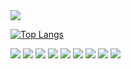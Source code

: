 <img src="https://capsule-render.vercel.app/api?type=waving&color=64d8fe&height=150&section=header" />


[![Top Langs](https://github-readme-stats.vercel.app/api/top-langs/?username=LogicRefinery)](https://github.com/anuraghazra/github-readme-stats)

<img src="https://img.shields.io/badge/Javascript-000?style=flat-square&logo=javascript&logoColor=#F7DF1E"/>
<img src="https://img.shields.io/badge/Typescript-000?style=flat-square&logo=typescript&logoColor=#3178C6"/>
<img src="https://img.shields.io/badge/ReactJs-000?style=flat-square&logo=react&logoColor=#61DAFB"/>
<img src="https://img.shields.io/badge/NextJs-000?style=flat-square&logo=next&logoColor=#000000"/>
<img src="https://img.shields.io/badge/ReactQuery-000?style=flat-square&logo=reactquery&logoColor=#FF4154"/>
<img src="https://img.shields.io/badge/ReactHookForm-000?style=flat-square&logo=reacthookform&logoColor=#EC5990"/>
<img src="https://img.shields.io/badge/Scss Module-000?style=flat-square&logo=scss module&logoColor=#CC6699"/>
<img src="https://img.shields.io/badge/Msw-000?style=flat-square&logo=msw&logoColor=#E5122E"/>



<img src="https://capsule-render.vercel.app/api?type=waving&color=64d8fe&height=150&section=footer" />
